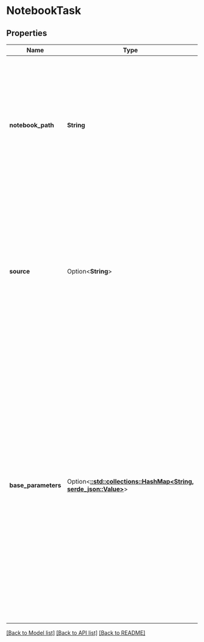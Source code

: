 # NotebookTask

## Properties

Name | Type | Description | Notes
------------ | ------------- | ------------- | -------------
**notebook_path** | **String** | The path of the notebook to be run in the Databricks workspace or remote repository. For notebooks stored in the Databricks workspace, the path must be absolute and begin with a slash. For notebooks stored in a remote repository, the path must be relative. This field is required. | 
**source** | Option<**String**> | Optional location type of the notebook. When set to `WORKSPACE`, the notebook will be retrieved from the local Databricks workspace. When set to `GIT`, the notebook will be retrieved from a Git repository defined in `git_source`. If the value is empty, the task will use `GIT` if `git_source` is defined and `WORKSPACE` otherwise. | [optional]
**base_parameters** | Option<[**::std::collections::HashMap<String, serde_json::Value>**](serde_json::Value.md)> | Base parameters to be used for each run of this job. If the run is initiated by a call to [`run-now`](https://docs.databricks.com/dev-tools/api/latest/jobs.html#operation/JobsRunNow) with parameters specified, the two parameters maps are merged. If the same key is specified in `base_parameters` and in `run-now`, the value from `run-now` is used.  Use [Task parameter variables](https://docs.databricks.com/jobs.html#parameter-variables) to set parameters containing information about job runs.  If the notebook takes a parameter that is not specified in the job’s `base_parameters` or the `run-now` override parameters, the default value from the notebook is used.  Retrieve these parameters in a notebook using [dbutils.widgets.get](https://docs.databricks.com/dev-tools/databricks-utils.html#dbutils-widgets). | [optional]

[[Back to Model list]](../README.md#documentation-for-models) [[Back to API list]](../README.md#documentation-for-api-endpoints) [[Back to README]](../README.md)


